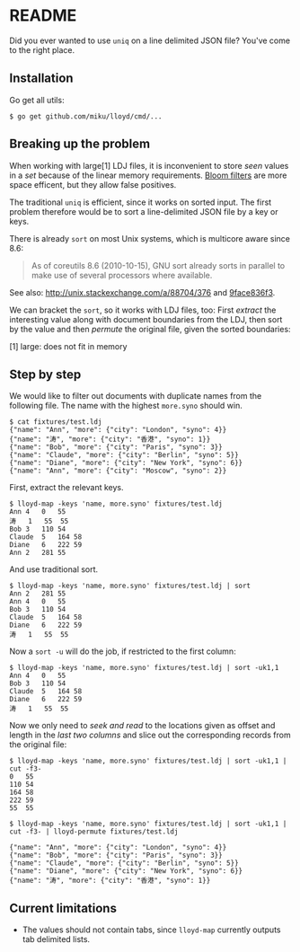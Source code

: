 README
======

Did you ever wanted to use `uniq` on a line delimited JSON file? You've come to the right place.

Installation
------------

Go get all utils:

    $ go get github.com/miku/lloyd/cmd/...

Breaking up the problem
-----------------------

When working with large[1] LDJ files, it is inconvenient to store *seen*
values in a *set* because of the linear memory requirements. [Bloom
filters](http://en.wikipedia.org/wiki/Bloom_filter) are more space efficent,
but they allow false positives.

The traditional `uniq` is efficient, since it works on sorted input. The first
problem therefore would be to sort a line-delimited JSON file by a key or keys.

There is already `sort` on most Unix systems, which is multicore aware since 8.6:

> As of coreutils 8.6 (2010-10-15), GNU sort already sorts in parallel to make use of several processors where available.

See also: http://unix.stackexchange.com/a/88704/376 and [9face836f3](http://git.savannah.gnu.org/cgit/coreutils.git/commit/?id=9face836f36c507f01a7d7a33138c5a303e3b1df).

We can bracket the `sort`, so it works with LDJ files, too: First *extract* the interesting value along with document
boundaries from the LDJ, then sort by the value and then *permute* the original file, given the sorted boundaries:

[1] large: does not fit in memory

Step by step
------------

We would like to filter out documents with duplicate names from the following file. The name with the highest `more.syno`
should win.

    $ cat fixtures/test.ldj
    {"name": "Ann", "more": {"city": "London", "syno": 4}}
    {"name": "涛", "more": {"city": "香港", "syno": 1}}
    {"name": "Bob", "more": {"city": "Paris", "syno": 3}}
    {"name": "Claude", "more": {"city": "Berlin", "syno": 5}}
    {"name": "Diane", "more": {"city": "New York", "syno": 6}}
    {"name": "Ann", "more": {"city": "Moscow", "syno": 2}}

First, extract the relevant keys.

    $ lloyd-map -keys 'name, more.syno' fixtures/test.ldj
    Ann 4   0   55
    涛   1   55  55
    Bob 3   110 54
    Claude  5   164 58
    Diane   6   222 59
    Ann 2   281 55

And use traditional sort.

    $ lloyd-map -keys 'name, more.syno' fixtures/test.ldj | sort
    Ann 2   281 55
    Ann 4   0   55
    Bob 3   110 54
    Claude  5   164 58
    Diane   6   222 59
    涛   1   55  55

Now a `sort -u` will do the job, if restricted to the first column:

    $ lloyd-map -keys 'name, more.syno' fixtures/test.ldj | sort -uk1,1
    Ann 4   0   55
    Bob 3   110 54
    Claude  5   164 58
    Diane   6   222 59
    涛   1   55  55

Now we only need to *seek and read* to the locations given as offset and
length in the *last two columns* and slice out the corresponding records from
the original file:

    $ lloyd-map -keys 'name, more.syno' fixtures/test.ldj | sort -uk1,1 | cut -f3-
    0   55
    110 54
    164 58
    222 59
    55  55

    $ lloyd-map -keys 'name, more.syno' fixtures/test.ldj | sort -uk1,1 | cut -f3- | lloyd-permute fixtures/test.ldj

    {"name": "Ann", "more": {"city": "London", "syno": 4}}
    {"name": "Bob", "more": {"city": "Paris", "syno": 3}}
    {"name": "Claude", "more": {"city": "Berlin", "syno": 5}}
    {"name": "Diane", "more": {"city": "New York", "syno": 6}}
    {"name": "涛", "more": {"city": "香港", "syno": 1}}

Current limitations
-------------------

* The values should not contain tabs, since `lloyd-map` currently outputs tab delimited lists.
